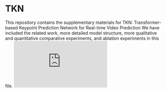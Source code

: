 # TKN
This repository contains the supplementary materials for TKN: Transformer-based Keypoint Prediction Network for Real-time Video Prediction
We have included the related work, more detailed model structure, more qualitative and quantitative comparative experiments, and ablation experiments in this file. ![Supplematry Materias](https://github.com/Jahnsonblack/TKN/blob/main/Supplematry%20Materials.pdf)



